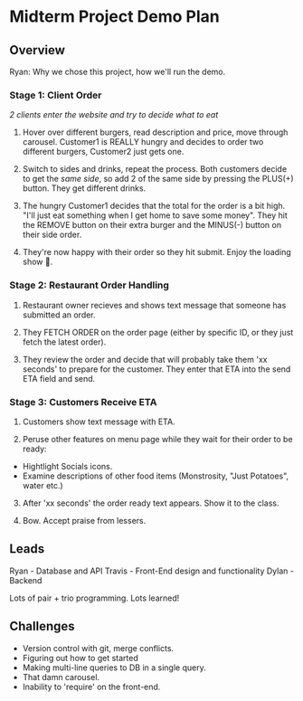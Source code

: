 # Midterm Project Demo Plan

## Overview

Ryan: Why we chose this project, how we'll run the demo.


### Stage 1: Client Order

*2 clients enter the website and try to decide what to eat*

1. Hover over different burgers, read description and price, move through carousel. Customer1 is REALLY hungry and decides to order two different burgers, Customer2 just gets one.

2. Switch to sides and drinks, repeat the process. Both customers decide to get the *same side*, so add 2 of the same side by pressing the PLUS(+) button. They get different drinks.

3. The hungry Customer1 decides that the total for the order is a bit high. "I'll just eat something when I get home to save some money". They hit the REMOVE button on their extra burger and the MINUS(-) button on their side order.

4. They're now happy with their order so they hit submit. Enjoy the loading show 🎉.

### Stage 2: Restaurant Order Handling

1. Restaurant owner recieves and shows text message that someone has submitted an order. 

2. They FETCH ORDER on the order page (either by specific ID, or they just fetch the latest order).

3. They review the order and decide that will probably take them 'xx seconds' to prepare for the customer. They enter that ETA into the send ETA field and send.

### Stage 3: Customers Receive ETA

1. Customers show text message with ETA.

2. Peruse other features on menu page while they wait for their order to be ready:
- Hightlight Socials icons.
- Examine descriptions of other food items (Monstrosity, "Just Potatoes", water etc.)

3. After 'xx seconds' the order ready text appears. Show it to the class.

4. Bow. Accept praise from lessers.

## Leads
Ryan - Database and API
Travis - Front-End design and functionality
Dylan - Backend

Lots of pair + trio programming. Lots learned!

## Challenges

- Version control with git, merge conflicts.
- Figuring out how to get started
- Making multi-line queries to DB in a single query.
- That damn carousel.
- Inability to 'require' on the front-end.